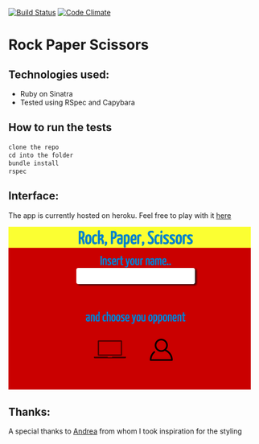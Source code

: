 [![Build Status](https://travis-ci.org/bagolol/rock_paper_scissors2.png)](https://travis-ci.org/bagolol/rock_paper_scissors2)  [![Code Climate](https://codeclimate.com/repos/55c62a49e30ba0197201e669/badges/470c2f4a0bafe1f6290e/gpa.svg)](https://codeclimate.com/repos/55c62a49e30ba0197201e669/feed)



Rock Paper Scissors
=================




Technologies used:
-------

- Ruby on Sinatra
- Tested using RSpec and Capybara


How to run the tests
-------

```
clone the repo
cd into the folder
bundle install
rspec

```
Interface:
-------
The app is currently hosted on heroku. Feel free to play with it [here](http://rocco-paper-scissors.herokuapp.com/)

![homepage](/public/img/rock_paper_sciss.png)


Thanks:
-------
A special thanks to [Andrea](https://github.com/armi1189) from whom I took inspiration for the styling

